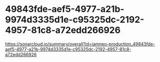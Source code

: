# 49843fde-aef5-4977-a21b-9974d3335d1e-c95325dc-2192-4957-81c8-a72edd266926
https://sonarcloud.io/summary/overall?id=iamneo-production_49843fde-aef5-4977-a21b-9974d3335d1e-c95325dc-2192-4957-81c8-a72edd266926
